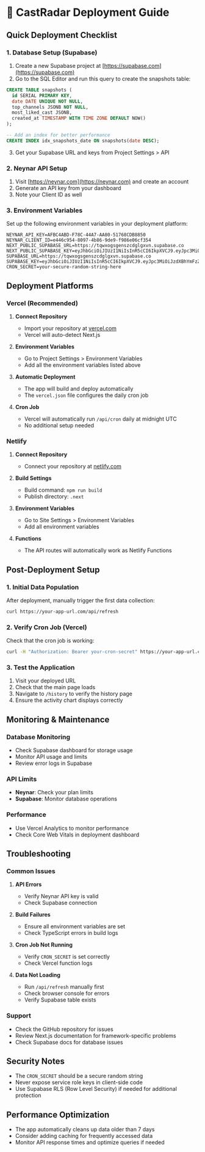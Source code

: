 # 🚀 CastRadar Deployment Guide

## Quick Deployment Checklist

### 1. Database Setup (Supabase)

1. Create a new Supabase project at [https://supabase.com](https://supabase.com)
2. Go to the SQL Editor and run this query to create the snapshots table:

```sql
CREATE TABLE snapshots (
  id SERIAL PRIMARY KEY,
  date DATE UNIQUE NOT NULL,
  top_channels JSONB NOT NULL,
  most_liked_cast JSONB,
  created_at TIMESTAMP WITH TIME ZONE DEFAULT NOW()
);

-- Add an index for better performance
CREATE INDEX idx_snapshots_date ON snapshots(date DESC);
```

3. Get your Supabase URL and keys from Project Settings > API

### 2. Neynar API Setup

1. Visit [https://neynar.com](https://neynar.com) and create an account
2. Generate an API key from your dashboard
3. Note your Client ID as well

### 3. Environment Variables

Set up the following environment variables in your deployment platform:

```env
NEYNAR_API_KEY=AFBC4ABD-F78C-44A7-AA80-51768CDB8850
NEYNAR_CLIENT_ID=e446c954-8097-4b86-9de9-f986e06cf354
NEXT_PUBLIC_SUPABASE_URL=https://tqwxogsgenszcdglgxvn.supabase.co
NEXT_PUBLIC_SUPABASE_KEY=eyJhbGciOiJIUzI1NiIsInR5cCI6IkpXVCJ9.eyJpc3MiOiJzdXBhYmFzZSIsInJlZiI6InRxd3hvZ3NnZW5zemNkZ2xneHZuIiwicm9sZSI6ImFub24iLCJpYXQiOjE3NTI1MzUzMjcsImV4cCI6MjA2ODExMTMyN30.fRhzqyokOXqUXoLiKkhg4h8zKLu2daD351mqBvuOatU
SUPABASE_URL=https://tqwxogsgenszcdglgxvn.supabase.co
SUPABASE_KEY=eyJhbGciOiJIUzI1NiIsInR5cCI6IkpXVCJ9.eyJpc3MiOiJzdXBhYmFzZSIsInJlZiI6InRxd3hvZ3NnZW5zemNkZ2xneHZuIiwicm9sZSI6ImFub24iLCJpYXQiOjE3NTI1MzUzMjcsImV4cCI6MjA2ODExMTMyN30.fRhzqyokOXqUXoLiKkhg4h8zKLu2daD351mqBvuOatU
CRON_SECRET=your-secure-random-string-here
```

## Deployment Platforms

### Vercel (Recommended)

1. **Connect Repository**
   - Import your repository at [vercel.com](https://vercel.com)
   - Vercel will auto-detect Next.js

2. **Environment Variables**
   - Go to Project Settings > Environment Variables
   - Add all the environment variables listed above

3. **Automatic Deployment**
   - The app will build and deploy automatically
   - The `vercel.json` file configures the daily cron job

4. **Cron Job**
   - Vercel will automatically run `/api/cron` daily at midnight UTC
   - No additional setup needed

### Netlify

1. **Connect Repository**
   - Connect your repository at [netlify.com](https://netlify.com)

2. **Build Settings**
   - Build command: `npm run build`
   - Publish directory: `.next`

3. **Environment Variables**
   - Go to Site Settings > Environment Variables
   - Add all environment variables

4. **Functions**
   - The API routes will automatically work as Netlify Functions

## Post-Deployment Setup

### 1. Initial Data Population

After deployment, manually trigger the first data collection:

```bash
curl https://your-app-url.com/api/refresh
```

### 2. Verify Cron Job (Vercel)

Check that the cron job is working:

```bash
curl -H "Authorization: Bearer your-cron-secret" https://your-app-url.com/api/cron
```

### 3. Test the Application

1. Visit your deployed URL
2. Check that the main page loads
3. Navigate to `/history` to verify the history page
4. Ensure the activity chart displays correctly

## Monitoring & Maintenance

### Database Monitoring

- Check Supabase dashboard for storage usage
- Monitor API usage and limits
- Review error logs in Supabase

### API Limits

- **Neynar**: Check your plan limits
- **Supabase**: Monitor database operations

### Performance

- Use Vercel Analytics to monitor performance
- Check Core Web Vitals in deployment dashboard

## Troubleshooting

### Common Issues

1. **API Errors**
   - Verify Neynar API key is valid
   - Check Supabase connection

2. **Build Failures**
   - Ensure all environment variables are set
   - Check TypeScript errors in build logs

3. **Cron Job Not Running**
   - Verify `CRON_SECRET` is set correctly
   - Check Vercel function logs

4. **Data Not Loading**
   - Run `/api/refresh` manually first
   - Check browser console for errors
   - Verify Supabase table exists

### Support

- Check the GitHub repository for issues
- Review Next.js documentation for framework-specific problems
- Check Supabase docs for database issues

## Security Notes

- The `CRON_SECRET` should be a secure random string
- Never expose service role keys in client-side code
- Use Supabase RLS (Row Level Security) if needed for additional protection

## Performance Optimization

- The app automatically cleans up data older than 7 days
- Consider adding caching for frequently accessed data
- Monitor API response times and optimize queries if needed